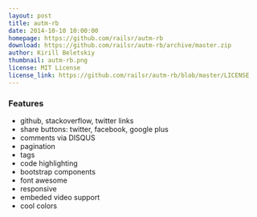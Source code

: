 ```yaml
---
layout: post
title: autm-rb
date: 2014-10-10 10:00:00
homepage: https://github.com/railsr/autm-rb
download: https://github.com/railsr/autm-rb/archive/master.zip
author: Kirill Beletskiy
thumbnail: autm-rb.png
license: MIT License
license_link: https://github.com/railsr/autm-rb/blob/master/LICENSE
---
```


### Features

- github, stackoverflow, twitter links
- share buttons: twitter, facebook, google plus
- comments via DISQUS
- pagination
- tags
- code highlighting
- bootstrap components
- font awesome
- responsive
- embeded video support
- cool colors
